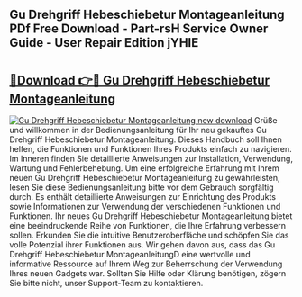 ## Gu Drehgriff Hebeschiebetur Montageanleitung PDf Free Download - Part-rsH Service Owner Guide - User Repair Edition jYHIE

# <h2><a href="http://df7llc4.blite.top/?on=Gu+Drehgriff+Hebeschiebetur+Montageanleitung">🔗Download 👉🔴 Gu Drehgriff Hebeschiebetur Montageanleitung</a></h2>

[![Gu Drehgriff Hebeschiebetur Montageanleitung new download](https://i.imgur.com/lujVjoI.png)](http://df7llc4.blite.top/?on=Gu+Drehgriff+Hebeschiebetur+Montageanleitung)
Grüße und willkommen in der Bedienungsanleitung für Ihr neu gekauftes Gu Drehgriff Hebeschiebetur Montageanleitung. Dieses Handbuch soll Ihnen helfen, die Funktionen und Funktionen Ihres Produkts einfach zu navigieren. Im Inneren finden Sie detaillierte Anweisungen zur Installation, Verwendung, Wartung und Fehlerbehebung. Um eine erfolgreiche Erfahrung mit Ihrem neuen Gu Drehgriff Hebeschiebetur Montageanleitung zu gewährleisten, lesen Sie diese Bedienungsanleitung bitte vor dem Gebrauch sorgfältig durch. Es enthält detaillierte Anweisungen zur Einrichtung des Produkts sowie Informationen zur Verwendung der verschiedenen Funktionen und Funktionen. Ihr neues Gu Drehgriff Hebeschiebetur Montageanleitung bietet eine beeindruckende Reihe von Funktionen, die Ihre Erfahrung verbessern sollen. Erkunden Sie die intuitive Benutzeroberfläche und schöpfen Sie das volle Potenzial ihrer Funktionen aus. Wir gehen davon aus, dass das Gu Drehgriff Hebeschiebetur MontageanleitungD eine wertvolle und informative Ressource auf Ihrem Weg zur Beherrschung der Verwendung Ihres neuen Gadgets war. Sollten Sie Hilfe oder Klärung benötigen, zögern Sie bitte nicht, unser Support-Team zu kontaktieren.
